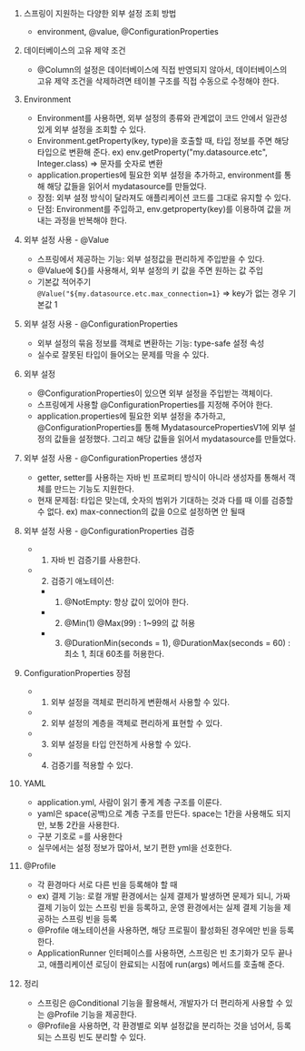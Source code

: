 1. 스프링이 지원하는 다양한 외부 설정 조회 방법
    - environment, @value, @ConfigurationProperties

2. 데이터베이스의 고유 제약 조건
    - @Column의 설정은 데이터베이스에 직접 반영되지 않아서, 데이터베이스의 고유 제약 조건을 삭제하려면 테이블 구조를 직접 수동으로 수정해야
        한다.

3. Environment
    - Environment를 사용하면, 외부 설정의 종류와 관계없이 코드 안에서 일관성 있게 외부 설정을 조회할 수 있다.
    - Environment.getProperty(key, type)을 호출할 때, 타입 정보를 주면 해당 타입으로 변환해 준다.
    ex) env.getProperty("my.datasource.etc", Integer.class) => 문자를 숫자로 변환
    - application.properties에 필요한 외부 설정을 추가하고, environment를 통해 해당 값들을 읽어서 mydatasource를 만들었다.
    - 장점: 외부 설정 방식이 달라져도 애플리케이션 코드를 그대로 유지할 수 있다.
    - 단점: Environment를 주입하고, env.getproperty(key)를 이용하여 값을 꺼내는 과정을 반복해야 한다.

4. 외부 설정 사용 - @Value
    - 스프링에서 제공하는 기능: 외부 설정값을 편리하게 주입받을 수 있다.
    - @Value에 ${}를 사용해서, 외부 설정의 키 값을 주면 원하는 값 주입
    - 기본값 적어주기  
    ``@Value("${my.datasource.etc.max_connection=1}`` => key가 없는 경우 기본값 1

5. 외부 설정 사용 - @ConfigurationProperties
    - 외부 설정의 묶음 정보를 객체로 변환하는 기능: type-safe 설정 속성
    - 실수로 잘못된 타입이 들어오는 문제를 막을 수 있다.

6. 외부 설정
    - @ConfigurationProperties이 있으면 외부 설정을 주입받는 객체이다.
    - 스프링에게 사용할 @ConfigurationProperties를 지정해 주어야 한다.
    - application.properties에 필요한 외부 설정을 추가하고, @ConfigurationProperties를 통해 MydatasourcePropertiesV1에 외부 설정의
   값들을 설정했다. 그리고 해당 값들을 읽어서 mydatasource를 만들었다.

7. 외부 설정 사용 - @ConfigurationProperties 생성자
    - getter, setter를 사용하는 자바 빈 프로퍼티 방식이 아니라 생성자를 통해서 객체를 만드는 기능도 지원한다.
    - 현재 문제점: 타입은 맞는데, 숫자의 범위가 기대하는 것과 다를 때 이를 검증할 수 없다.
    ex) max-connection의 값을 0으로 설정하면 안 될때

8. 외부 설정 사용 - @ConfigurationProperties 검증
    - 1. 자바 빈 검증기를 사용한다.
    - 2. 검증기 애노테이션: 
        - 1. @NotEmpty: 항상 값이 있어야 한다.
        - 2. @Min(1) @Max(99) : 1~99의 값 허용
        - 3. @DurationMin(seconds = 1), @DurationMax(seconds = 60) : 최소 1, 최대 60초를 허용한다.

9. ConfigurationProperties 장점
    - 1. 외부 설정을 객체로 편리하게 변환해서 사용할 수 있다.
    - 2. 외부 설정의 계층을 객체로 편리하게 표현할 수 있다.
    - 3. 외부 설정을 타입 안전하게 사용할 수 있다.
    - 4. 검증기를 적용할 수 있다.

10. YAML
    - application.yml, 사람이 읽기 좋게 계층 구조를 이룬다.
    - yaml은 space(공백)으로 계층 구조를 만든다. space는 1칸을 사용해도 되지만, 보통 2칸을 사용한다.
    - 구분 기호로 =를 사용한다
    - 실무에서는 설정 정보가 많아서, 보기 편한 yml을 선호한다.

11. @Profile
    - 각 환경마다 서로 다른 빈을 등록해야 할 때
    - ex) 결제 기능: 로컬 개발 환경에서는 실제 결제가 발생하면 문제가 되니, 가짜 결제 기능이 있는 스프링 빈을 등록하고, 운영 환경에서는 실제 결제
        기능을 제공하는 스프링 빈을 등록
    - @Profile 애노테이션을 사용하면, 해당 프로필이 활성화된 경우에만 빈을 등록한다.
    - ApplicationRunner 인터페이스를 사용하면, 스프링은 빈 초기화가 모두 끝나고, 애플리케이션 로딩이 완료되는 시점에 run(args) 메서드를
        호출해 준다.

12. 정리
    - 스프링은 @Conditional 기능을 활용해서, 개발자가 더 편리하게 사용할 수 있는 @Profile 기능을 제공한다.
    - @Profile을 사용하면, 각 환경별로 외부 설정값을 분리하는 것을 넘어서, 등록되는 스프링 빈도 분리할 수 있다.












